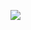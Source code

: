 <p>
  <a href="https://spotify-github-profile.kittinanx.com/api/view.svg?uid=31rynrl4mqyu6j6pz4r6zxl636tq&redirect=true">
    <img src="https://spotify-github-profile.kittinanx.com/api/view.svg?uid=31rynrl4mqyu6j6pz4r6zxl636tq&cover_image=false&theme=default&show_offline=true&background_color=121212&interchange=true&bar_color=c92c2c&bar_color_cover=false"/>
  </a>
</p>
